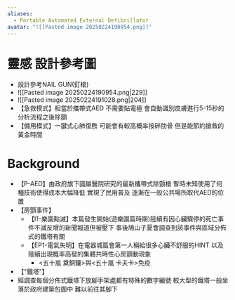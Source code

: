 ```yaml
---
aliases:
  - Portable Automated External Defibrillator
avatar: "![[Pasted image 20250224190954.png]]"
---
```

# 靈感 設計參考圖
- 設計參考NAIL GUN(釘槍)
- ![[Pasted image 20250224190954.png|229]]
- ![[Pasted image 20250224191028.png|204]]
- 【急救模式】相當於攜帶式AED 不需要貼電極 會自動識別皮膚進行5-15秒的分析流程之後除顫
- 【備用模式】一鍵式心肺復甦 可能會有較高概率按碎肋骨 但是能節約搶救的黃金時間
# Background
- 【P-AED】由政府旗下國屬醫院研究的最新攜帶式除顫槍 暫時未知使用了何種技術使得成本大幅降低 實現了民用普及 逐漸在一般公共場所取代AED的位置
- 【房顫事件】
	- 【I1-樂園點滅】本篇發生開始(遊樂園篇時期)陸續有因心臟驟停的死亡事件不減反增的新聞報道但被壓下 事後鳩山子夏會調查到該事件與區域分佈式的鐵塔有關
	- 【EP1-電氣失明】在電器城篇會第一人稱給很多心臟不舒服的HINT 以及陸續出現概率高發的集體共時性心房顫動現象
		- <五十嵐 奠銅鑼>與<五十嵐 卡夫卡>免疫
- 【"鐵塔"】
- 經調查每個分佈式鐵塔下放腳手架處都有特殊的數字編號 較大型的鐵塔一般坐落於政府建築包圍中 難以前往其腳下